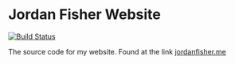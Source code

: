 # Jordan Fisher Website

[![Build Status](https://travis-ci.org/thementalgoose/JordanFisherWebsite.svg?branch=master)](https://travis-ci.org/thementalgoose/JordanFisherWebsite)

The source code for my website. Found at the link [jordanfisher.me](http://jordanfisher.me)
